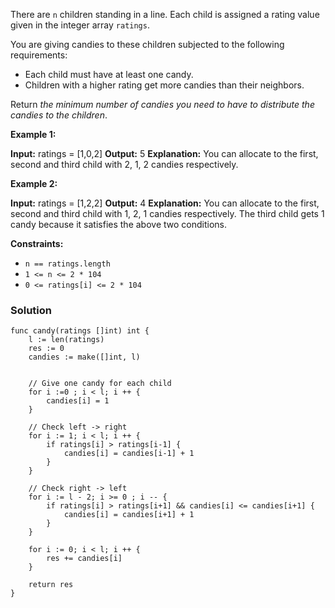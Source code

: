 There are `n` children standing in a line. Each child is assigned a rating value given in the integer array `ratings`.

You are giving candies to these children subjected to the following requirements:

- Each child must have at least one candy.
- Children with a higher rating get more candies than their neighbors.

Return _the minimum number of candies you need to have to distribute the candies to the children_.

**Example 1:**

**Input:** ratings = [1,0,2]
**Output:** 5
**Explanation:** You can allocate to the first, second and third child with 2, 1, 2 candies respectively.

**Example 2:**

**Input:** ratings = [1,2,2]
**Output:** 4
**Explanation:** You can allocate to the first, second and third child with 1, 2, 1 candies respectively.
The third child gets 1 candy because it satisfies the above two conditions.

**Constraints:**

- `n == ratings.length`
- `1 <= n <= 2 * 104`
- `0 <= ratings[i] <= 2 * 104`

### Solution
```
func candy(ratings []int) int {
    l := len(ratings)
    res := 0
    candies := make([]int, l)
   

    // Give one candy for each child
    for i :=0 ; i < l; i ++ {
        candies[i] = 1
    }

    // Check left -> right
    for i := 1; i < l; i ++ {
        if ratings[i] > ratings[i-1] {
            candies[i] = candies[i-1] + 1
        }
    }

    // Check right -> left
    for i := l - 2; i >= 0 ; i -- {
        if ratings[i] > ratings[i+1] && candies[i] <= candies[i+1] {
            candies[i] = candies[i+1] + 1
        }
    }

    for i := 0; i < l; i ++ {
        res += candies[i]
    }

    return res
}
```
